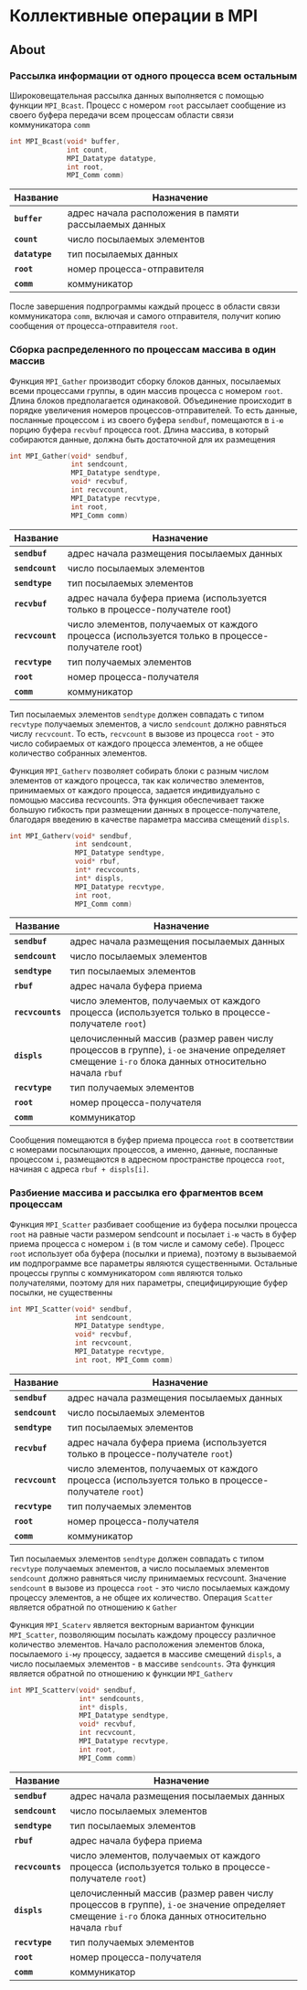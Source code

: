 # Коллективные операции в MPI

## About

### Рассылка информации от одного процесса всем остальным

Широковещательная рассылка данных выполняется с помощью функции `MPI_Bcast`. Процесс с номером `root` рассылает сообщение из своего буфера передачи всем процессам области связи коммуникатора `comm`

```c
int MPI_Bcast(void* buffer, 
              int count, 
              MPI_Datatype datatype, 
              int root, 
              MPI_Comm comm)
```

| Название       | Назначение|
| ---            | ---|
| **`buffer`**   | адрес начала расположения в памяти рассылаемых данных|
| **`count`**    | число посылаемых элементов |
| **`datatype`** | тип посылаемых данных |
| **`root`**     | номер процесса-отправителя |
| **`comm`**     | коммуникатор |

После завершения подпрограммы каждый процесс в области связи коммуникатора `comm`, включая и самого отправителя, получит копию сообщения от процесса-отправителя `root`.

### Сборка распределенного по процессам массива в один массив

Функция `MPI_Gather` производит сборку блоков данных, посылаемых всеми процессами группы, в один массив процесса с номером `root`. Длина блоков предполагается одинаковой. Объединение происходит в порядке увеличения номеров процессов-отправителей. То есть данные, посланные процессом `i` из своего буфера `sendbuf`, помещаются в `i-ю` порцию буфера `recvbuf` процесса root. Длина массива, в который собираются данные, должна быть достаточной для их размещения

```c
int MPI_Gather(void* sendbuf, 
               int sendcount, 
               MPI_Datatype sendtype, 
               void* recvbuf, 
               int recvcount, 
               MPI_Datatype recvtype, 
               int root, 
               MPI_Comm comm)
```

| Название        | Назначение|
| ---             | ---|
| **`sendbuf`**   | адрес начала размещения посылаемых данных |
| **`sendcount`** | число посылаемых элементов |
| **`sendtype`**  | тип посылаемых элементов |
| **`recvbuf`**   | адрес начала буфера приема (используется только в процессе-получателе root) |
| **`recvcount`** | число элементов, получаемых от каждого процесса (используется только в процессе-получателе root) |
| **`recvtype`**  | тип получаемых элементов |
| **`root`**      | номер процесса-получателя |
| **`comm`**      | коммуникатор |

Тип посылаемых элементов `sendtype` должен совпадать с типом `recvtype` получаемых элементов, а число `sendcount` должно равняться числу `recvcount`. То есть, `recvcount` в вызове из процесса `root` - это число собираемых от каждого процесса элементов, а не общее количество собранных элементов.

Функция `MPI_Gatherv` позволяет собирать блоки с разным числом элементов от каждого процесса, так как количество элементов, принимаемых от каждого процесса, задается индивидуально с помощью массива recvcounts. Эта функция обеспечивает также большую гибкость при размещении данных в процессе-получателе, благодаря введению в качестве параметра массива смещений `displs`.

```c
int MPI_Gatherv(void* sendbuf, 
                int sendcount, 
                MPI_Datatype sendtype, 
                void* rbuf, 
                int* recvcounts, 
                int* displs, 
                MPI_Datatype recvtype, 
                int root, 
                MPI_Comm comm)
```

| Название         | Назначение|
| ---              | ---|
| **`sendbuf`**    | адрес начала размещения посылаемых данных  |
| **`sendcount`**  | число посылаемых элементов |
| **`sendtype`**   | тип посылаемых элементов |
| **`rbuf`**       | адрес начала буфера приема |
| **`recvcounts`** | число элементов, получаемых от каждого процесса (используется только в процессе-получателе `root`) |
| **`displs`**     | целочисленный массив (размер равен числу процессов в группе), `i-ое` значение определяет смещение `i-го` блока данных относительно начала `rbuf` |
| **`recvtype`**   | тип получаемых элементов |
| **`root`**       | номер процесса-получателя |
| **`comm`**       | коммуникатор |

Сообщения помещаются в буфер приема процесса `root` в соответствии с номерами посылающих процессов, а именно, данные, посланные процессом `i`, размещаются в адресном пространстве процесса `root`, начиная с адреса `rbuf + displs[i]`.

### Разбиение массива и рассылка его фрагментов всем процессам

Функция `MPI_Scatter` разбивает сообщение из буфера посылки процесса `root` на равные части размером sendcount и посылает `i-ю` часть в буфер приема процесса с номером `i` (в том числе и самому себе). Процесс `root` использует оба буфера (посылки и приема), поэтому в вызываемой им подпрограмме все параметры являются существенными. Остальные процессы группы с коммуникатором `comm` являются только получателями, поэтому для них параметры, специфицирующие буфер посылки, не существенны

```c
int MPI_Scatter(void* sendbuf, 
                int sendcount, 
                MPI_Datatype sendtype, 
                void* recvbuf, 
                int recvcount, 
                MPI_Datatype recvtype, 
                int root, MPI_Comm comm)
```

| Название        | Назначение|
| ---             | ---|
| **`sendbuf`**   | адрес начала размещения посылаемых данных |
| **`sendcount`** | число посылаемых элементов |
| **`sendtype`**  | тип посылаемых элементов |
| **`recvbuf`**   | адрес начала буфера приема (используется только в процессе-получателе `root`) |
| **`recvcount`** | число элементов, получаемых от каждого процесса (используется только в процессе-получателе `root`) |
| **`recvtype`**  | тип получаемых элементов |
| **`root`**      | номер процесса-получателя |
| **`comm`**      | коммуникатор |

Тип посылаемых элементов `sendtype` должен совпадать с типом `recvtype` получаемых элементов, а число посылаемых элементов `sendcount` должно равняться числу принимаемых recvcount. Значение `sendcount` в вызове из процесса `root` - это число посылаемых каждому процессу элементов, а не общее их количество. Операция `Scatter` является обратной по отношению к `Gather`

Функция `MPI_Scaterv` является векторным вариантом функции `MPI_Scatter`, позволяющим посылать каждому процессу различное количество элементов. Начало расположения элементов блока, посылаемого `i-му` процессу, задается в массиве смещений `displs`, а число посылаемых элементов - в массиве `sendcounts`. Эта функция является обратной по отношению к функции `MPI_Gatherv`

```c
int MPI_Scatterv(void* sendbuf, 
                 int* sendcounts, 
                 int* displs, 
                 MPI_Datatype sendtype, 
                 void* recvbuf, 
                 int recvcount, 
                 MPI_Datatype recvtype, 
                 int root, 
                 MPI_Comm comm)
```

| Название         | Назначение|
| ---              | ---|
| **`sendbuf`**    | адрес начала размещения посылаемых данных  |
| **`sendcount`**  | число посылаемых элементов |
| **`sendtype`**   | тип посылаемых элементов |
| **`rbuf`**       | адрес начала буфера приема |
| **`recvcounts`** | число элементов, получаемых от каждого процесса (используется только в процессе-получателе `root`) |
| **`displs`**     | целочисленный массив (размер равен числу процессов в группе), `i-ое` значение определяет смещение `i-го` блока данных относительно начала `rbuf` |
| **`recvtype`**   | тип получаемых элементов |
| **`root`**       | номер процесса-получателя |
| **`comm`**       | коммуникатор |
